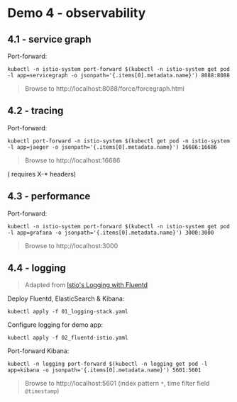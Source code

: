 

# Demo 4 - observability

## 4.1 - service graph

Port-forward:

```
kubectl -n istio-system port-forward $(kubectl -n istio-system get pod -l app=servicegraph -o jsonpath='{.items[0].metadata.name}') 8088:8088
```

> Browse to http://localhost:8088/force/forcegraph.html


## 4.2 - tracing

Port-forward:

```
kubectl port-forward -n istio-system $(kubectl get pod -n istio-system -l app=jaeger -o jsonpath='{.items[0].metadata.name}') 16686:16686
```

> Browse to http://localhost:16686

( requires X-* headers)

## 4.3 - performance

Port-forward:

```
kubectl -n istio-system port-forward $(kubectl -n istio-system get pod -l app=grafana -o jsonpath='{.items[0].metadata.name}') 3000:3000
```

> Browse to http://localhost:3000


## 4.4 - logging

> Adapted from [Istio's Logging with Fluentd](https://istio.io/docs/tasks/telemetry/fluentd/)

Deploy Fluentd, ElasticSearch & Kibana:

```
kubectl apply -f 01_logging-stack.yaml
```

Configure logging for demo app:

```
kubectl apply -f 02_fluentd-istio.yaml
```

Port-forward Kibana:

```
kubectl -n logging port-forward $(kubectl -n logging get pod -l app=kibana -o jsonpath='{.items[0].metadata.name}') 5601:5601
```

> Browse to http://localhost:5601 (index pattern `*`, time filter field `@timestamp`)